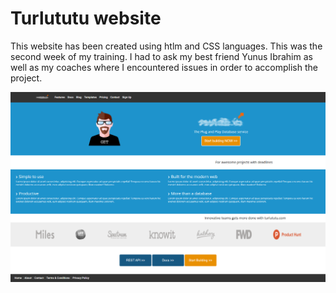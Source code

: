 # Turlututu website

This website has been created using htlm and CSS languages. This was the second week of my training. I had to ask my best friend Yunus Ibrahim as well as my coaches where I encountered issues in order to accomplish the project.

![](assets/images/turlututuwebsiteimage.png)
